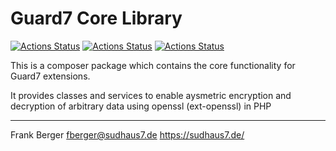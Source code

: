 # Guard7 Core Library

[![Actions Status](https://github.com/sudhaus7/guard7-core/workflows/Test%20php7.2/badge.svg)](https://github.com/sudhaus7/guard7-core/actions)
[![Actions Status](https://github.com/sudhaus7/guard7-core/workflows/Test%20php7.3/badge.svg)](https://github.com/sudhaus7/guard7-core/actions)
[![Actions Status](https://github.com/sudhaus7/guard7-core/workflows/Test%20php7.4/badge.svg)](https://github.com/sudhaus7/guard7-core/actions)


This is a composer package which contains the core functionality for Guard7 extensions.

It provides classes and services to enable aysmetric encryption and decryption of arbitrary data using openssl (ext-openssl) in PHP  

---
Frank Berger
fberger@sudhaus7.de
https://sudhaus7.de/
